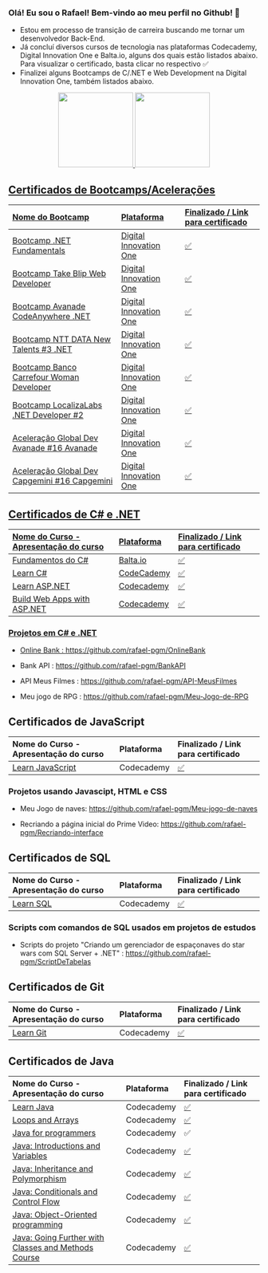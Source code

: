 ### Olá! Eu sou o Rafael! Bem-vindo ao meu perfil no Github! 👋






- Estou em processo de transição de carreira buscando me tornar um desenvolvedor Back-End.
- Já concluí diversos cursos de tecnologia nas plataformas Codecademy, Digital Innovation One e Balta.io, alguns dos quais estão listados abaixo. Para visualizar o certificado, basta clicar no respectivo :white_check_mark:
- Finalizei alguns Bootcamps de C/.NET e Web Development na Digital Innovation One, também listados abaixo.


<div align="center">
  <a href="https://github.com/rafael-pgm">
  <img height="150em" src="https://github-readme-stats.vercel.app/api?username=rafael-pgm&show_icons=true&theme=dark&include_all_commits=true&count_private=true"/>
  <img height="150em" src="https://github-readme-stats.vercel.app/api/top-langs/?username=rafael-pgm&layout=compact&langs_count=7&theme=dark"/>
</div>
  
  
## Certificados de Bootcamps/Acelerações
  
|Nome do Bootcamp |Plataforma| Finalizado / Link para certificado
|:--- |:--- |:--- |
|Bootcamp .NET Fundamentals|[Digital Innovation One](https://www.dio.me/)|[:white_check_mark:](https://www.dio.me/certificate/5BA1A329)
|Bootcamp Take Blip Web Developer|[Digital Innovation One](https://www.dio.me/)|[:white_check_mark:](https://www.dio.me/certificate/6251F121)
|Bootcamp Avanade CodeAnywhere .NET|[Digital Innovation One](https://www.dio.me/)|[:white_check_mark:](https://www.dio.me/certificate/281669E4)
|Bootcamp NTT DATA New Talents #3 .NET|[Digital Innovation One](https://www.dio.me/)|[:white_check_mark:](https://www.dio.me/certificate/5BDA75A5)
|Bootcamp Banco Carrefour Woman Developer|[Digital Innovation One](https://www.dio.me/)|[:white_check_mark:](https://www.dio.me/certificate/67A0E7B8)
|Bootcamp LocalizaLabs .NET Developer #2|[Digital Innovation One](https://www.dio.me/)|[:white_check_mark:](https://www.dio.me/certificate/70DD1F2E)
|Aceleração Global Dev Avanade #16 Avanade|[Digital Innovation One](https://www.dio.me/)|[:white_check_mark:](https://www.dio.me/certificate/D811AE96)
|Aceleração Global Dev Capgemini #16 Capgemini|[Digital Innovation One](https://www.dio.me/)|[:white_check_mark:](https://www.dio.me/certificate/280998FF)  

  
## Certificados de C# e .NET

| Nome do Curso - Apresentação do curso|Plataforma|Finalizado / Link para certificado
|:--- |:--- |:--- |
|[Fundamentos do C#](https://balta.io/cursos/fundamentos-csharp)|Balta.io|[:white_check_mark:](https://balta.io/certificados/f731b35f-20f5-4ccf-bb20-0da94a3aa77d)
|[Learn C#](https://www.codecademy.com/learn/learn-c-sharp)|CodeCademy|[:white_check_mark:](https://www.codecademy.com/profiles/rafaeldeFreitas8466922550/certificates/65f0ff88f4fc58e0536b3b51648dff24)
|[Learn ASP.NET](https://www.codecademy.com/learn/learn-asp-net)|Codecademy|[:white_check_mark:](https://www.codecademy.com/profiles/rafaeldeFreitas8466922550/certificates/6a4c3e274d5e0465254f0a2cf6052e44)
|[Build Web Apps with ASP.NET](https://www.codecademy.com/learn/paths/build-web-apps-with-asp-net)|Codecademy|[:white_check_mark:](https://www.codecademy.com/profiles/rafaeldeFreitas8466922550/certificates/5ec9a3897d4c940011f50142)
  
### Projetos em C# e .NET 
  
* Online Bank : https://github.com/rafael-pgm/OnlineBank 
  
* Bank API : https://github.com/rafael-pgm/BankAPI
  
* API Meus Filmes : https://github.com/rafael-pgm/API-MeusFilmes
  
* Meu jogo de RPG : https://github.com/rafael-pgm/Meu-Jogo-de-RPG  
  
  
## Certificados de JavaScript

|Nome do Curso - Apresentação do curso|Plataforma|Finalizado / Link para certificado
|:--- |:--- |:--- |
|[Learn JavaScript](https://www.codecademy.com/learn/introduction-to-javascript)|Codecademy|[:white_check_mark:](https://www.codecademy.com/profiles/rafaeldeFreitas8466922550/certificates/705dcb15de0da4dd9d9fc4f3274b430e)
  
### Projetos usando Javascipt, HTML e CSS  
  
  * Meu Jogo de naves: https://github.com/rafael-pgm/Meu-jogo-de-naves
  
  * Recriando a página inicial do Prime Video: https://github.com/rafael-pgm/Recriando-interface
  
  
## Certificados de SQL

|Nome do Curso - Apresentação do curso|Plataforma|Finalizado /  Link para certificado
|:--- |:--- |:--- |
|[Learn SQL](https://www.codecademy.com/learn/learn-sql)|Codecademy|[:white_check_mark:](https://www.codecademy.com/profiles/rafaeldeFreitas8466922550/certificates/042a4e5884e3eb6ea1f2a12be6abb851)
  
### Scripts com comandos de SQL usados em projetos de estudos
  
* Scripts do projeto "Criando um gerenciador de espaçonaves do star wars com SQL Server + .NET" :  https://github.com/rafael-pgm/ScriptDeTabelas
  
## Certificados de Git

|Nome do Curso - Apresentação do curso|Plataforma| Finalizado / Link para certificado
|:--- |:--- |:--- |
|[Learn Git](https://www.codecademy.com/learn/learn-git)|Codecademy|[:white_check_mark:](https://www.codecademy.com/profiles/rafaeldeFreitas8466922550/certificates/a8ab218d5950c29861635cc0bf12fd13)

## Certificados de Java

|Nome do Curso - Apresentação do curso|Plataforma| Finalizado / Link para certificado
|:--- |:--- |:--- |
|[Learn Java](https://www.codecademy.com/learn/learn-java)|Codecademy|[:white_check_mark:](https://www.codecademy.com/profiles/rafaeldeFreitas8466922550/certificates/d3f89367b558583e361640f778191345)
|[Loops and Arrays](https://www.codecademy.com/learn/java-loops-and-arrays)|Codecademy|[:white_check_mark:](https://www.codecademy.com/profiles/rafaeldeFreitas8466922550/certificates/deed3d23a4d60bcf88d0879d1628d98d)
|[Java for programmers](https://www.codecademy.com/learn/java-for-programmers)|Codecademy|:white_check_mark:
|[Java: Introductions and Variables](https://www.codecademy.com/learn/java-introductions-and-variables)|Codecademy|[:white_check_mark:](https://www.codecademy.com/profiles/rafaeldeFreitas8466922550/certificates/8149b07e106bb4b49aad31a6432bf648)  
|[Java: Inheritance and Polymorphism](https://www.codecademy.com/learn/java-inheritance-and-polymorphism)|Codecademy|[:white_check_mark:](https://www.codecademy.com/profiles/rafaeldeFreitas8466922550/certificates/69cb3e8083ed4c2866b8ac264adf8512)  
|[Java: Conditionals and Control Flow](https://www.codecademy.com/learn/java-conditionals-and-control-flow)|Codecademy|[:white_check_mark:](https://www.codecademy.com/profiles/rafaeldeFreitas8466922550/certificates/36081e84299196c1c909061be59c5cf9)  
|[Java: Object-Oriented programming](https://www.codecademy.com/learn/java-object-oriented-programming)|Codecademy|[:white_check_mark:](https://www.codecademy.com/profiles/rafaeldeFreitas8466922550/certificates/23a06f0af71448c0a2ed456d6191e11e)
|[Java: Going Further with Classes and Methods Course](https://www.codecademy.com/learn/java-going-further-with-classes-and-methods)|Codecademy|[:white_check_mark:](https://www.codecademy.com/profiles/rafaeldeFreitas8466922550/certificates/02c8c9f4eed7545e0b4cc37a785ae026)  
